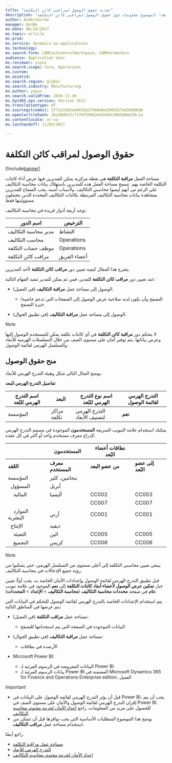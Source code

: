 ```yaml
---
title: "تحديد حقوق الوصول لمراقبي كائن التكلفة"
description: "يوفر هذا الموضوع معلومات حول حقوق الوصول لمراقبي كائن التكلفة."
author: AndersGirke
manager: AnnBe
ms.date: 06/24/2017
ms.topic: article
ms.prod: 
ms.service: dynamics-ax-applications
ms.technology: 
ms.search.form: CAMCostControlWorkspace, CAMParameters
audience: Application User
ms.reviewer: yuyus
ms.search.scope: Core, Operations
ms.custom: 
ms.assetid: 
ms.search.region: global
ms.search.industry: Manufacturing
ms.author: yuyus
ms.search.validFrom: 2016-11-30
ms.dyn365.ops.version: Version 1611
ms.translationtype: HT
ms.sourcegitcommit: 2771a31b5a4d418a27de0ebe1945d1fed2d8d6d6
ms.openlocfilehash: 2ba38ddc5c717df29462e4316dc5045d0eef8c1a
ms.contentlocale: ar-sa
ms.lasthandoff: 11/03/2017

---
```


# <a name="access-rights-of-a-cost-object-controller"></a>حقوق الوصول لمراقب كائن التكلفة

[!include[banner](../includes/banner.md)]

مساحة العمل **مراقبة التكلفة** هي نقطة مركزية يمكن للمديرين فيها عرض أداء كائنات التكلفة الخاصة بهم. تسمح مساحة العمل هذه للمديرين باستهلاك بيانات محاسبة التكاليف على الرغم من أنهم ليسوا محاسبي التكاليف. ولأسباب أمنية، يجب السماح للمديرين بمشاهدة بيانات محاسبة التكاليف المرتبطة بكائنات التكاليف المحددة الذين يتحملون مسؤوليتها فقط.

توجد أربعة أدوار فريدة في محاسبة التكاليف.

| اسم الدور               | الترخيص      |
|-------------------------|--------------|
| مدير محاسبة التكاليف | النشاط     |
| محاسب التكاليف         | Operations   |
| موظف حساب التكلفة   | Operations   |
| مراقب كائن التكلفة  | أعضاء الفريق |

يشرح هذا المقال كيفية تعيين دور **مراقب كائن التكلفة** لأحد المديرين.

عند تعيين دور **مراقب كائن التكلفة** للمدير، فمن ثم يمكن للمدير تنفيذ المهام التالية:

- الوصول إلى مساحة عمل **مراقبة التكاليف** (في العميل).

    - التصفح وأن يكون لديه صلاحية عرض الوصول إلى الصفحات التي تدعم خاصية/خبرة التصفح.

- الوصول إلى مساحة عمل **مراقبة التكاليف** (في تطبيق الجوال).

> [!NOTE]
> لا يتحكم دور **مراقبة كائن التكلفة** في أي كائنات تكلفة يمكن للمستخدم الوصول إليها وعرض بياناتها. يتم توفير أمان على مستوى الصف من خلال التسلسلات الهرمية للأبعاد والتسلسل الهرمي لقائمة الوصول.

## <a name="grant-access-rights"></a>منح حقوق الوصول
يوضح المثال التالي شكل وهيئة التدرج الهرمي للأبعاد.

**تفاصيل التدرج الهرمي للبعد**

| اسم التدرج الهرمي للبُعد | البعد    | اسم نوع التدرج الهرمي للبُعد      | التدرج الهرمي لقائمة الوصول |
|--------------------------|--------------|------------------------------------|-----------------------|
| المؤسسة             | مراكز تكلفة | التدرج الهرمي لتصنيف الأبعاد | **نعم**               |

يمكنك استخدام علامة التبويب السريعة **المستخدمون** الموجودة في مصمم التدرج الهرمي لإدراج معرف مستخدم واحد أو أكثر في كل عقده.

|                                   | المستخدمون            | نطاقات أعضاء البُعد   |                         |
|-----------------------------------|------------------|---------------------------|-------------------------|
| **العُقد**                         | **معرف المستخدم**      | **من عضو البعد** | **إلى عضو البُعد** |
| المؤسسة                      | بنجامين، كلير |                           |                         |
| &nbsp;&nbsp;المسؤول                 | أبريل            |                           |                         |
| &nbsp;&nbsp;&nbsp;&nbsp;المالية   | أليسيا           | CC002                     | CC003                   |
|                                   |                  | CC007                     | CC007                   |
| &nbsp;&nbsp;&nbsp;&nbsp;الموارد البشرية        | أرني            | CC001                     | CC001                   |
| &nbsp;&nbsp;الإنتاج            | ديفيد            |                           |                         |
| &nbsp;&nbsp;&nbsp;&nbsp;التعبئة | الين            | CC005                     | CC005                   |
| &nbsp;&nbsp;&nbsp;&nbsp;التجميع  | كريس            | CC006                     | CC006                   |

> [!NOTE]
> ينبغي تعيين محاسبي التكلفة إلى أعلى مستوى من التسلسل الهرمي، حتى يتمكنوا من رؤية جميع الإدخالات في محاسبة التكاليف.

قبل تطبيق التدرج الهرمي لقائمة الوصول وإعدادات الأمان الخاصة به، يجب أولًا تعيين خيار **تمكين عرض الوصول لأعضاء أبعاد كائنات التكلفة** إلى **نعم** الموجود في علامة تبويب **عام** في صفحة **محددات محاسبة التكاليف** (**محاسبة التكاليف** > **الإعداد** > **المحددات**).

يتم استخدام الإعدادات الخاصة بالتدرج الهرمي لقائمة الوصول للتحكم في البيانات التي يتم عرضها في المناطق التالية:

- مساحة عمل **مراقب التكلفة** (في العميل):

    - البيانات الموجودة في الصفحة التي يتم استخدامها للتصفح

- مساحة عمل **مراقبة التكاليف** (في تطبيق الجوال):

    - الأرصدة في بطاقات

- Microsoft Power BI:

    - البيانات المعروضة في الرسوم المرئية لـ Power BI
    - بيانات الرسوم المرئية لـ Power BI المضمنة في Microsoft Dynamics 365 for Finance and Operations Enterprise edition، العميل

> [!IMPORTANT]
> - قبل أن يؤثر التدرج الهرمي لقائمة الوصول على البيانات في Power BI، يجب أن يتم إقران التدرج الهرمي لقائمة الوصول والأمان على مستوى الصف في Power BI. للحصول على مزيد من المعلومات، راجع [إعداد الأمان لحزمة محتوى محاسبة التكاليف](../../dev-itpro/analytics/setup-security-cost-accounting-content-pack.md).
> - يوضح هذا الموضوع المتطلبات الأساسية التي يجب توافرها قبل أن تتمكن من استخدام مساحة عمل **مراقب التكاليف**.

راجع أيضًا

- [مساحة عمل مراقبة التكلفة](cost-control-workspace.md)
- [التدرج الهرمي للأبعاد](dimension-hierarchy.md)
- [إعداد الأمان لحزمة محتوى محاسبة التكاليف](../../dev-itpro/analytics/setup-security-cost-accounting-content-pack.md)


